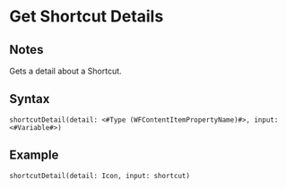 # Get Shortcut Details
## Notes
Gets a detail about a Shortcut.
## Syntax
```
shortcutDetail(detail: <#Type (WFContentItemPropertyName)#>, input: <#Variable#>)
```
## Example
```
shortcutDetail(detail: Icon, input: shortcut)
```
